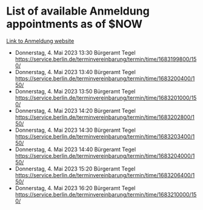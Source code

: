 # List of available Anmeldung appointments as of $NOW
[Link to Anmeldung website](https://service.berlin.de/terminvereinbarung/termin/tag.php?termin=1&anliegen[]=120686&dienstleisterlist=122210,122217,327316,122219,327312,122227,327314,122231,327346,122243,327348,122254,122252,329742,122260,329745,122262,329748,122271,327278,122273,327274,122277,327276,330436,122280,327294,122282,327290,122284,327292,122291,327270,122285,327266,122286,327264,122296,327268,150230,329760,122297,327286,122294,327284,122312,329763,122314,329775,122304,327330,122311,327334,122309,327332,317869,122281,327352,122279,329772,122283,122276,327324,122274,327326,122267,329766,122246,327318,122251,327320,122257,327322,122208,327298,122226,327300&herkunft=http%3A%2F%2Fservice.berlin.de%2Fdienstleistung%2F120686%2F)
- Donnerstag, 4. Mai 2023 13:30 Bürgeramt Tegel https://service.berlin.de/terminvereinbarung/termin/time/1683199800/150/
- Donnerstag, 4. Mai 2023 13:40 Bürgeramt Tegel https://service.berlin.de/terminvereinbarung/termin/time/1683200400/150/
- Donnerstag, 4. Mai 2023 13:50 Bürgeramt Tegel https://service.berlin.de/terminvereinbarung/termin/time/1683201000/150/
- Donnerstag, 4. Mai 2023 14:20 Bürgeramt Tegel https://service.berlin.de/terminvereinbarung/termin/time/1683202800/150/
- Donnerstag, 4. Mai 2023 14:30 Bürgeramt Tegel https://service.berlin.de/terminvereinbarung/termin/time/1683203400/150/
- Donnerstag, 4. Mai 2023 14:40 Bürgeramt Tegel https://service.berlin.de/terminvereinbarung/termin/time/1683204000/150/
- Donnerstag, 4. Mai 2023 15:20 Bürgeramt Tegel https://service.berlin.de/terminvereinbarung/termin/time/1683206400/150/
- Donnerstag, 4. Mai 2023 16:20 Bürgeramt Tegel https://service.berlin.de/terminvereinbarung/termin/time/1683210000/150/
